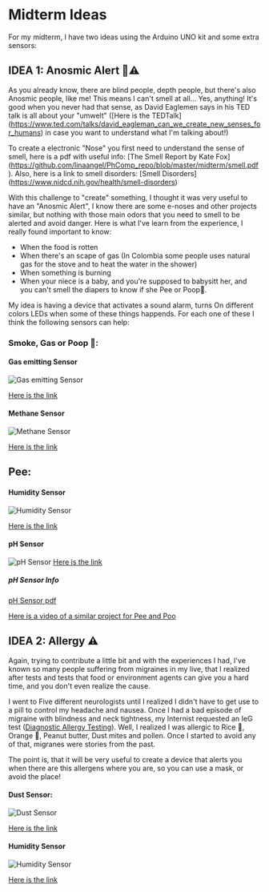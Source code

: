 # Midterm Ideas

For my midterm, I have two ideas using the Arduino UNO kit and some extra sensors:

## IDEA 1: Anosmic Alert :nose::warning:
As you already know, there are blind people, depth people, but there's also Anosmic people, like me! This means I can't smell at all... Yes, anything! It's good when you never had that sense, as David Eaglemen says in his TED talk is all about your "umwelt" ([Here is the TEDTalk] (https://www.ted.com/talks/david_eagleman_can_we_create_new_senses_for_humans) in case you want to understand what I'm talking about!)

To create a electronic "Nose" you first need to understand the sense of smell, here is a pdf with useful info: [The Smell Report by Kate Fox] (https://github.com/linaangel/PhComp_repo/blob/master/midterm/smell.pdf). Also, here is a link to smell disorders: [Smell Disorders] (https://www.nidcd.nih.gov/health/smell-disorders)

With this challenge to "create" something, I thought it was very useful to have an "Anosmic Alert", I know there are some e-noses and other projects similar, but nothing with those main odors that you need to smell to be alerted and avoid danger. Here is what I've learn from the experience, I really found important to know:

* When the food is rotten 
* When there's an scape of gas (In Colombia some people uses natural gas for the stove and to heat the water in the shower)
* When something is burning
* When your niece is a baby, and you're supposed to babysitt her, and you can't smell the diapers to know if she Pee or Poop:poop:.

My idea is having a device that activates a sound alarm, turns On different colors LEDs when some of these things happends. For each one of these I think the following sensors can help:

### Smoke, Gas or Poop :poop:: 
#### Gas emitting Sensor 
![Gas emitting Sensor](https://github.com/linaangel/PhComp_repo/blob/master/midterm/gassensor.jpg) 

[Here is the link](https://www.sparkfun.com/products/8891)

#### Methane Sensor
![Methane Sensor](https://github.com/linaangel/PhComp_repo/blob/master/midterm/methanesensor.jpg) 

[Here is the link](https://www.sparkfun.com/products/9404)

## Pee:
#### Humidity Sensor
![Humidity Sensor](https://github.com/linaangel/PhComp_repo/blob/master/midterm/humidity.jpg) 

[Here is the link](https://www.adafruit.com/products/386)

#### pH Sensor
![pH Sensor](https://github.com/linaangel/PhComp_repo/blob/master/midterm/pHsensor.jpg)
[Here is the link](https://www.sparkfun.com/products/10972)

##### pH Sensor Info
[pH Sensor pdf](https://github.com/linaangel/PhComp_repo/blob/master/midterm/pHsensor.pdf) 

[Here is a video of a similar project for Pee and Poo](https://www.youtube.com/watch?v=47YQUk9biTU)

## IDEA 2: Allergy :warning:
Again, trying to contribute a little bit and with the experiences I had, I've known so many people suffering from migraines in my live, that I realized after tests and tests that food or environment agents can give you a hard time, and you don't even realize the cause. 

I went to Five different neurologists until I realized I didn't have to get use to a pill to control my headache and nausea. Once I had a bad episode of migraine with blindness and neck tightness, my Internist requested an IeG test ([Diagnostic Allergy Testing](http://emedicine.medscape.com/article/2068676-overview)). Well, I realized I was allergic to Rice :rice:, Orange :tangerine:, Peanut butter, Dust mites and pollen. Once I started to avoid any of that, migranes were stories from the past.

The point is, that it will be very useful to create a device that alerts you when there are this allergens where you are, so you can use a mask, or avoid the place!

#### Dust Sensor: 
![Dust Sensor](https://github.com/linaangel/PhComp_repo/blob/master/midterm/dustsensor.jpg) 

[Here is the link](https://www.sparkfun.com/products/9689)

#### Humidity Sensor
![Humidity Sensor](https://github.com/linaangel/PhComp_repo/blob/master/midterm/humidity.jpg) 

[Here is the link](https://www.adafruit.com/products/386)
